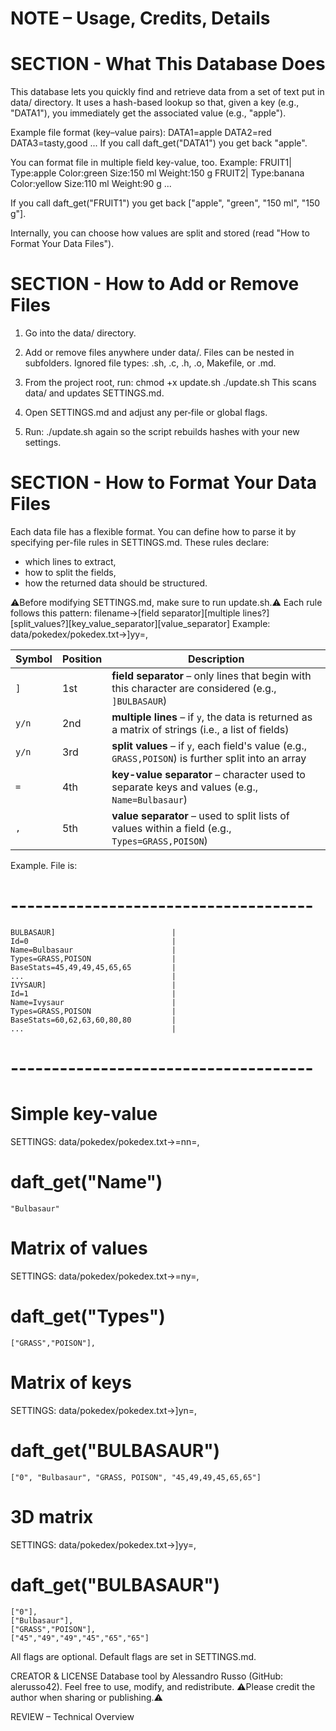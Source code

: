 # NOTE – Usage, Credits, Details

# SECTION - What This Database Does
This database lets you quickly find and retrieve data from a set of text put in data/ directory.
It uses a hash-based lookup so that, given a key (e.g., "DATA1"), you immediately get the associated value (e.g., "apple").

Example file format (key–value pairs):
DATA1=apple
DATA2=red
DATA3=tasty,good
...
If you call daft_get("DATA1") you get back "apple".

You can format file in multiple field key-value, too.
Example:
FRUIT1|
Type:apple
Color:green
Size:150 ml
Weight:150 g
FRUIT2|
Type:banana
Color:yellow
Size:110 ml
Weight:90 g
...

If you call daft_get("FRUIT1") you get back ["apple", "green", "150 ml", "150 g"].

Internally, you can choose how values are split and stored (read "How to Format Your Data Files").

# SECTION - How to Add or Remove Files

1) Go into the data/ directory.

2) Add or remove files anywhere under data/.
Files can be nested in subfolders.
Ignored file types: .sh, .c, .h, .o, Makefile, or .md.

3) From the project root, run:
chmod +x update.sh
./update.sh
This scans data/ and updates SETTINGS.md.

4) Open SETTINGS.md and adjust any per‐file or global flags.

5) Run:
./update.sh
again so the script rebuilds hashes with your new settings.

# SECTION - How to Format Your Data Files

Each data file has a flexible format. You can define how to parse it by specifying per-file rules in SETTINGS.md.
These rules declare:
- which lines to extract,
- how to split the fields,
- how the returned data should be structured.

⚠️Before modifying SETTINGS.md, make sure to run update.sh.⚠️
Each rule follows this pattern:
filename->[field separator][multiple lines?][split_values?][key_value_separator][value_separator]
Example:
data/pokedex/pokedex.txt->]yy=,

| Symbol | Position | Description                                                                                               |
| ------ | -------- | --------------------------------------------------------------------------------------------------------- |
| `]`    | 1st      | **field separator** – only lines that begin with this character are considered (e.g., `]BULBASAUR`) 		|
| `y/n`  | 2nd      | **multiple lines** – if `y`, the data is returned as a matrix of strings (i.e., a list of fields)       	|
| `y/n`  | 3rd      | **split values** – if `y`, each field's value (e.g., `GRASS,POISON`) is further split into an array 		|
| `=`    | 4th      | **key-value separator** – character used to separate keys and values (e.g., `Name=Bulbasaur`)             |
| `,`    | 5th      | **value separator** – used to split lists of values within a field (e.g., `Types=GRASS,POISON`)           |


Example. File is:
# ------------------------------------- # 
	BULBASAUR]							|
	Id=0								|
	Name=Bulbasaur						|
	Types=GRASS,POISON					|
	BaseStats=45,49,49,45,65,65			|
	...									|
	IVYSAUR]							|
	Id=1								|
	Name=Ivysaur						|
	Types=GRASS,POISON					|
	BaseStats=60,62,63,60,80,80			|
	...									|
# ------------------------------------- #

# Simple key-value
SETTINGS: data/pokedex/pokedex.txt->=nn=,
# daft_get("Name")
	"Bulbasaur"

# Matrix of values
SETTINGS: data/pokedex/pokedex.txt->=ny=,
# daft_get("Types")
	["GRASS","POISON"],

# Matrix of keys
SETTINGS: data/pokedex/pokedex.txt->]yn=,
# daft_get("BULBASAUR")
	["0", "Bulbasaur", "GRASS, POISON", "45,49,49,45,65,65"]

# 3D matrix
SETTINGS: data/pokedex/pokedex.txt->]yy=,
# daft_get("BULBASAUR")
	["0"], 
	["Bulbasaur"], 
	["GRASS","POISON"], 
	["45","49","49","45","65","65"]


All flags are optional.
Default flags are set in SETTINGS.md.

CREATOR & LICENSE
Database tool by Alessandro Russo (GitHub: alerusso42).
Feel free to use, modify, and redistribute. 
⚠️Please credit the author when sharing or publishing.⚠️

REVIEW – Technical Overview